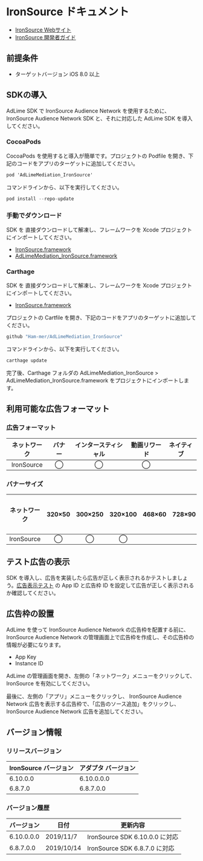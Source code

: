 # IronSource ドキュメント
- [IronSource Webサイト](https://ironsrc.com/)
- [IronSource 開発者ガイド](https://developers.ironsrc.com/ironsource-mobile/ios/ios-sdk/#step-1)

## 前提条件
- ターゲットバージョン iOS 8.0 以上

## SDKの導入
AdLime SDK で IronSource Audience Network を使用するために、 IronSource Audience Network SDK と、それに対応した AdLime SDK を導入してください。

### CocoaPods

CocoaPods を使用すると導入が簡単です。プロジェクトの Podfile を開き、下記のコードをアプリのターゲットに追加してください。
```objectivec
pod 'AdLimeMediation_IronSource'
```

コマンドラインから、以下を実行してください。
```objectivec
pod install --repo-update
```

### 手動でダウンロード
SDK を 直接ダウンロードして解凍し、フレームワークを Xcode プロジェクトにインポートしてください。
- [IronSource.framework](https://dl.bintray.com/ironsource-mobile/ios-sdk/IronSource6.10.0.zip)
- [AdLimeMediation_IronSource.framework](https://github.com/Ham-mer/AdLime-iOS-Pub/raw/master/DownloadZip/AdLimeMediation_IronSource/6.10.0.0.0.zip)

### Carthage
SDK を 直接ダウンロードして解凍し、フレームワークを Xcode プロジェクトにインポートしてください。
- [IronSource.framework](https://dl.bintray.com/ironsource-mobile/ios-sdk/IronSource6.10.0.zip)

プロジェクトの Cartfile を開き、下記のコードをアプリのターゲットに追加してください。
```objectivec
github "Ham-mer/AdLimeMediation_IronSource"
```

コマンドラインから、以下を実行してください。
```objectivec
carthage update
```

完了後、Carthage フォルダの AdLimeMediation_IronSource > AdLimeMediation_IronSource.framework をプロジェクトにインポートします。

## 利用可能な広告フォーマット

### 広告フォーマット
|ネットワーク|バナー|インタースティシャル|動画リワード|ネイティブ|
|:-----:|:----:|:----------:|:------:|:----:|
|IronSource  |◯     | ◯          |◯       |     |

### バナーサイズ
|ネットワーク  |320×50  |300×250   |320×100  |468×60  |728×90  |スマート    |
|:-------:|:------:|:--------:|:-------:|:------:|:------:|:-------:|
|IronSource    |◯       |◯         |◯        |        |        |  ◯       |

## テスト広告の表示
SDK を導入し、広告を実装したら広告が正しく表示されるかテストしましょう。[広告表示テスト](./test.md#IronSource) の App ID と広告枠 ID を設定して広告が正しく表示されるか確認してください。

## 広告枠の設置
AdLime を使って IronSource Audience Network の広告枠を配置する前に、IronSource Audience Network の管理画面上で広告枠を作成し、その広告枠の情報が必要になります。
- App Key
- Instance ID

AdLime の管理画面を開き、左側の「ネットワーク」メニューをクリックして、 IronSource を有効にしてください。

最後に、左側の「アプリ」メニューをクリックし、 IronSource Audience Network 広告を表示する広告枠で、「広告のソース追加」をクリックし、 IronSource Audience Network 広告を追加してください。

## バージョン情報

### リリースバージョン
| IronSource バージョン | アダプタ バージョン |
|:--------------------|:----------------|
| 6.10.0.0            | 6.10.0.0.0       |
| 6.8.7.0             | 6.8.7.0.0        |

### バージョン履歴
| バージョン  | 日付       | 更新内容                              |
|-----------|------------|-----------------------------------|
| 6.10.0.0.0| 2019/11/7  | IronSource SDK 6.10.0.0 に対応 |
| 6.8.7.0.0 | 2019/10/14 | IronSource SDK 6.8.7.0 に対応 |
